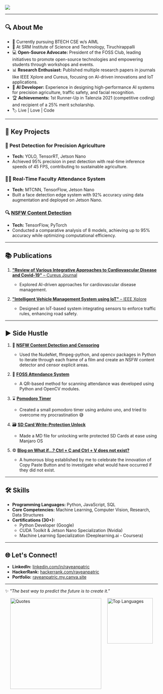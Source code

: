 [![](https://visitcount.itsvg.in/api?id=rayeanpatric&label=Views&color=10&icon=5&pretty=true)](https://visitcount.itsvg.in)

---

## 🔍 About Me

- 📖 Currently pursuing BTECH CSE w/s AIML
- 🏫 At SRM Institute of Science and Technology, Tiruchirappalli
- 💻 **Open-Source Advocate:** President of the FOSS Club, leading initiatives to promote open-source technologies and empowering students through workshops and events.
- 📊 **Research Enthusiast:** Published multiple research papers in journals like IEEE Xplore and Cureus, focusing on AI-driven innovations and IoT applications.
- 🤖 **AI Developer:** Experience in designing high-performance AI systems for precision agriculture, traffic safety, and facial recognition.
- 🏆 **Achievements:** 1st Runner-Up in Talenzia 2021 (competitive coding) and recipient of a 25% merit scholarship.
- 🏷️ Live | Love | Code

---

## 🌟 Key Projects

### 🚜 **Pest Detection for Precision Agriculture**
- **Tech:** YOLO, TensorRT, Jetson Nano  
- Achieved 95% precision in pest detection with real-time inference speeds of 45 FPS, contributing to sustainable agriculture.

### 🧑‍🏫 **Real-Time Faculty Attendance System**
- **Tech:** MTCNN, TensorFlow, Jetson Nano  
- Built a face detection edge system with 92% accuracy using data augmentation and deployed on Jetson Nano.

### 🔍 [**NSFW Content Detection**](https://github.com/rayeanpatric/nsfw_comparison_analysis.git)
- **Tech:** TensorFlow, PyTorch  
- Conducted a comparative analysis of 8 models, achieving up to 95% accuracy while optimizing computational efficiency.

---

## 📚 Publications

1. [**"Review of Various Integrative Approaches to Cardiovascular Disease and Covid-19"** – Cureus Journal](https://doi.org/10.7759/s44389-024-00191-w)
   - Explored AI-driven approaches for cardiovascular disease management.

3. [**"Intelligent Vehicle Management System using IoT"** – IEEE Xplore](https://doi.org/10.1109/ICESC60852.2024.10689810)
   - Designed an IoT-based system integrating sensors to enforce traffic rules, enhancing road safety.

---
## ▶️ Side Hustle

1. 🔞 [**NSFW Content Detection and Censoring**](https://github.com/rayeanpatric/nsfw_detection.git)
   - Used the NudeNet, ffmpeg-python, and opencv packages in Python to iterate through each frame of a film and create an NSFW content detector and censor explicit areas.
  
2. 🙋 [**FOSS Attendance System**](https://github.com/rayeanpatric/foss-attendance-scanner)
   - A QR-based method for scanning attendance was developed using Python and OpenCV modules. 

3. ⌛ [**Pomodoro Timer**](https://github.com/rayeanpatric/pomodoro-timer.git)
   - Created a small pomodoro timer using arduino uno, and tried to overcome my procrastination 😅

4. 🗃️ [**SD Card Write-Protection Unlock**](https://github.com/rayeanpatric/sd-card-unlock.git)
   - Made a MD file for unlocking write protected SD Cards at ease using Manjaro OS
  
5. ©️ [**Blog on What if...? Ctrl + C and Ctrl + V does not exist?**](https://medium.com/@patricrayean/what-if-ctrl-c-ctrl-v-didnt-exist-3ad4efb23ce2)
   - A humorous blog established by me to celebrate the innovation of Copy Paste Button and to investigate what would have occurred if they did not exist.

---

## 🛠️ Skills

- **Programming Languages:** Python, JavaScript, SQL  
- **Core Competencies:** Machine Learning, Computer Vision, Research, Data Structures  
- **Certifications (30+):**  
  - Python Developer (Google)  
  - CUDA Toolkit & Jetson Nano Specialization (Nvidia)  
  - Machine Learning Specialization (Deeplearning.ai - Coursera)  

---

## 🌐 Let's Connect!

- **LinkedIn:** [linkedin.com/in/rayeanpatric](https://linkedin.com/in/rayeanpatric)  
- **HackerRank:** [hackerrank.com/rayeanpatric](https://hackerrank.com/rayeanpatric)
- **Portfolio:** [rayeanpatric.my.canva.site](https://rayeanpatric.my.canva.site)

---
✨ *"The best way to predict the future is to create it."*

<div style="display: flex; justify-content: center; align-items: flex-start; gap: 20px;">
  <img src="https://quotes-github-readme.vercel.app/api?type=vetical&theme=tokyonight" alt="Quotes" style="height: 300px;" />
  <img src="https://github-readme-stats.vercel.app/api/top-langs/?username=rayeanpatric&theme=synthwave&hide_border=true&include_all_commits=true&count_private=true&layout=compact" alt="Top Languages" style="height: 150px;" />
</div>

